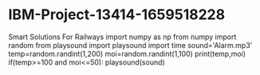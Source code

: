# IBM-Project-13414-1659518228
Smart Solutions For Railways
import numpy as np
from numpy import random
from playsound import playsound
import time
sound='Alarm.mp3'
temp=random.randint(1,200)
moi=random.randint(1,100)
print(temp,moi)
if(temp>=100 and moi<=50):
    playsound(sound)
